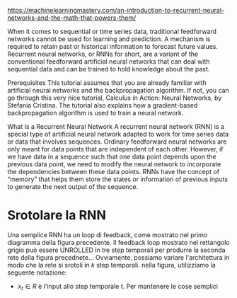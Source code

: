 https://machinelearningmastery.com/an-introduction-to-recurrent-neural-networks-and-the-math-that-powers-them/ 


When it comes to sequential or time series data, traditional feedforward networks cannot be used for learning and prediction. A mechanism is required to retain past or historical information to forecast future values. Recurrent neural networks, or RNNs for short, are a variant of the conventional feedforward artificial neural networks that can deal with sequential data and can be trained to hold knowledge about the past.

Prerequisites
This tutorial assumes that you are already familiar with artificial neural networks and the backpropagation algorithm. If not, you can go through this very nice tutorial, Calculus in Action: Neural Networks, by Stefania Cristina. The tutorial also explains how a gradient-based backpropagation algorithm is used to train a neural network.

What Is a Recurrent Neural Network
A recurrent neural network (RNN) is a special type of artificial neural network adapted to work for time series data or data that involves sequences. Ordinary feedforward neural networks are only meant for data points that are independent of each other. However, if we have data in a sequence such that one data point depends upon the previous data point, we need to modify the neural network to incorporate the dependencies between these data points. RNNs have the concept of “memory” that helps them store the states or information of previous inputs to generate the next output of the sequence.


# Srotolare la RNN

Una semplice RNN ha un loop di feedback, come mostrato nel primo diagramma della figura precedente. Il feedback loop mostrato nel rettangolo grigio può essere UNROLLED in tre step temporali per produrre la seconda rete della figura precednete... Ovviamente, possiamo variare l'architettura in modo che la rete si srotoli in $k$ step temporali. nella figura, utilizziamo la seguente notazione:

* $x_t \in R$ è l'input allo step temporale $t$. Per mantenere le cose semplici